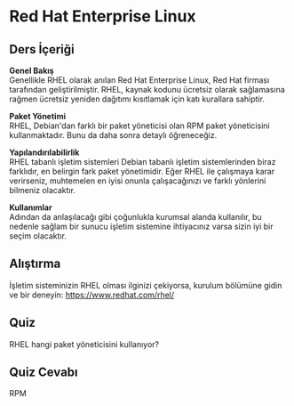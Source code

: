 # Red Hat Enterprise Linux

## Ders İçeriği

**Genel Bakış**<br>
Genellikle RHEL olarak anılan Red Hat Enterprise Linux, Red Hat firması tarafından geliştirilmiştir. RHEL, kaynak kodunu ücretsiz olarak sağlamasına rağmen ücretsiz yeniden dağıtımı kısıtlamak için katı kurallara sahiptir.

**Paket Yönetimi**<br>
RHEL, Debian'dan farklı bir paket yöneticisi olan RPM paket yöneticisini kullanmaktadır. Bunu da daha sonra detaylı öğreneceğiz.

**Yapılandırılabilirlik**<br>
RHEL tabanlı işletim sistemleri Debian tabanlı işletim sistemlerinden biraz farklıdır, en belirgin fark paket yönetimidir. Eğer RHEL ile çalışmaya karar verirseniz, muhtemelen en iyisi onunla çalışacağınızı ve farklı yönlerini bilmeniz olacaktır.

**Kullanımlar**<br>
Adından da anlaşılacağı gibi çoğunlukla kurumsal alanda kullanılır, bu nedenle sağlam bir sunucu işletim sistemine ihtiyacınız varsa sizin iyi bir seçim olacaktır.

## Alıştırma

İşletim sisteminizin RHEL olması ilginizi çekiyorsa, kurulum bölümüne gidin ve bir deneyin: <a href='http://www.redhat.com/en/technologies/linux-platforms/enterprise-linux/'>https://www.redhat.com/rhel/</a>

## Quiz

RHEL hangi paket yöneticisini kullanıyor?

## Quiz Cevabı

RPM
